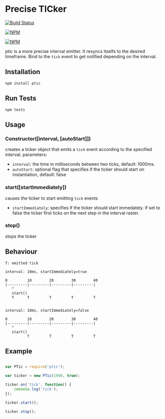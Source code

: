# Precise TICker

[![Build Status](https://travis-ci.org/zaphod1984/node-ptic.png)](https://travis-ci.org/zaphod1984/node-ptic)

[![NPM](https://nodei.co/npm/ptic.png)](https://nodei.co/npm/ptic/)

[![NPM](https://nodei.co/npm-dl/ptic.png?months=3)](https://nodei.co/npm/ptic/)

ptic is a more precise interval emitter. It resyncs itselfs to the desired timeframe. Bind to the `tick` event to get notified depending on the interval.

## Installation

````
npm install ptic
````

## Run Tests

````
npm tests
````

## Usage

### Constructor([interval, [autoStart]])

creates a ticker object that emits a `tick` event according to the specified interval.
parameters:

* `interval`: the time in milliseconds between two ticks, default: 1000ms.    
* `autoStart`: optional flag that specifies if the ticker should start on instantiation, default: false

### start([startImmediately])
causes the ticker to start emitting `tick` events

* `startImmediately`: specifies if the ticker should start immedately. if set to false the ticker first ticks on the next step in the interval raster.

### stop()
stops the ticker

## Behaviour
````
T: emitted tick

interval: 10ms, startImmediately=true

0         10        20        30        40
|---------|---------|---------|---------|
   ^
   start()
   T      T         T         T         T


interval: 10ms, startImmediately=false

0         10        20        30        40
|---------|---------|---------|---------|
   ^
   start()
          T         T         T         T
````

## Example
````javascript

var PTic = require('ptic');

var ticker = new PTic(1000, true);

ticker.on('tick', function() {
    console.log('tick');
});

ticker.start();

ticker.stop();

````
